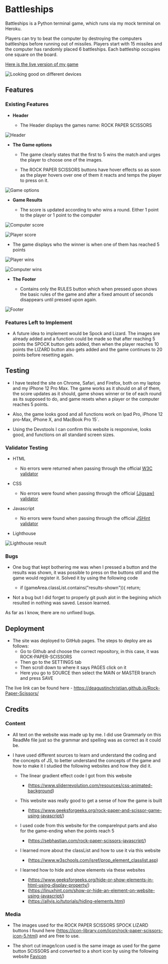 # Battleships

Battleships is a Python terminal game, which runs via my mock terminal on Heroku.

Players can try to beat the computer by destroying the computers battleships before running out of missiles. Players start with 15 missiles and the computer has randomly placed 6 battleships. Each battleship occupies one square on the board.

[Here is the live version of my game](https://cda-battleships.herokuapp.com/)

![Looking good on different devices](https://raw.githubusercontent.com/deagustinchristian/Rock-Paper-Scissors/main/assets/images/readme%20images/Responsive%20design%20image.jpeg)

## Features 

### Existing Features

- __Header__

    - The Header displays the games name: ROCK PAPER SCISSORS

![Header](https://raw.githubusercontent.com/deagustinchristian/Rock-Paper-Scissors/main/assets/images/readme%20images/header.jpeg)

- __The Game options__

    - The game clearly states that the first to 5 wins the match and urges the player to choose one of the images.

    - The ROCK PAPER SCISSORS buttons have hover effects so as soon as the player hovers over one of them it reacts and temps the player to press on it.


![Game options](https://raw.githubusercontent.com/deagustinchristian/Rock-Paper-Scissors/main/assets/images/readme%20images/game%20options%20hover%20effect.jpeg)

- __Game Results__

    - The score is updated according to who wins a round. Either 1 point to the player or 1 point to the computer

![Computer score](https://raw.githubusercontent.com/deagustinchristian/Rock-Paper-Scissors/main/assets/images/readme%20images/Computer%20wins.jpeg)

![Player score](https://raw.githubusercontent.com/deagustinchristian/Rock-Paper-Scissors/main/assets/images/readme%20images/Player%20wins.jpeg)

- The game displays who the winner is when one of them has reached 5 points

![Player wins](https://raw.githubusercontent.com/deagustinchristian/Rock-Paper-Scissors/main/assets/images/readme%20images/Player%20wins%20the%20match.jpeg)

![Computer wins](https://raw.githubusercontent.com/deagustinchristian/Rock-Paper-Scissors/main/assets/images/readme%20images/Computer%20wins%20the%20match.jpeg)


- __The Footer__ 

    - Contains only the RULES button which when pressed upon shows the basic rules of the game and after a fixed amount of seconds disappears until pressed upon again.

![Footer](https://raw.githubusercontent.com/deagustinchristian/Rock-Paper-Scissors/main/assets/images/readme%20images/Rules%20button.jpeg)



### Features Left to Implement

- A future idea to implement would be Spock and Lizard. The images are already added and a function could be made so that after reaching 5 points the SPOCK button gets added, then when the player reaches 10 points the LIZARD button also gets added and the game continues to 20 points before resetting again.

## Testing 

- I have tested the site on Chrome, Safari, and Firefox, both on my laptop and my iPhone 12 Pro Max. The game works as it should on all of them, the score updates as it should, game shows winner or tie of each round as its supposed to do, and game resets when a player or the computer reaches 5 points.

- Also, the game looks good and all functions work on Ipad Pro, iPhone 12 pro-Max, iPhone X, and MacBook Pro 15´.

- Using the Devstools I can confirm this website is responsive, looks good, and functions on all standard screen sizes.


### Validator Testing 

- HTML
  - No errors were returned when passing through the official [W3C validator](https://validator.w3.org/nu/?doc=https%3A%2F%2Fdeagustinchristian.github.io%2FRock-Paper-Scissors%2F)

- CSS
  - No errors were found when passing through the official [(Jigsaw) validator](https://jigsaw.w3.org/css-validator/validator?uri=https%3A%2F%2Fdeagustinchristian.github.io%2FRock-Paper-Scissors%2F&profile=css3svg&usermedium=all&warning=1&vextwarning=&lang=sv)

- Javascript
    - No errors were found when passing through the official [JSHint validator](https://jshint.com/)
  

- Lighthouse

![Lighthouse result](https://raw.githubusercontent.com/deagustinchristian/Rock-Paper-Scissors/main/assets/images/readme%20images/Lighthouse%20RPS%20game.jpeg)

###  Bugs
- One bug that kept bothering me was when I pressed a button and the results was shown, it was possible to press on the buttons still and the game would register it. Solved it by using the following code
    - if (gameArea.classList.contains("results-shown")){ 
        return;

- Not a bug but I did forget to properly git push alot in the begining which resulted in nothing was saved. Lesson learned.

As far as I know, there are no unfixed bugs. 

## Deployment
 
- The site was deployed to GitHub pages. The steps to deploy are as follows: 
  - Go to Github and choose the correct repository, in this case, it was ROCK-PAPER-SCISSORS
  - Then go to the SETTINGS tab
  - Then scroll down to where it says PAGES click on it
  - Here you go to SOURCE then select the MAIN or MASTER branch and press SAVE

The live link can be found here - https://deagustinchristian.github.io/Rock-Paper-Scissors/ 


## Credits 


### Content 

- All text on the website was made up by me. I did use Grammarly on this ReadMe file just so the grammar and spelling was as correct as it could be.

- I have used different sources to learn and understand the coding and the concepts of JS, to better understand the concepts of the game and how to make it I studied the following websites and how they did it.

    - The linear gradient effect code I got from this website
        - (https://www.sliderrevolution.com/resources/css-animated-background)

    - This website was really good to get a sense of how the game is built
        - (https://www.geeksforgeeks.org/rock-paper-and-scissor-game-using-javascript/)
    
    - I used code from this website for the compareInput parts and also for the game-ending when the points reach 5
        - (https://sebhastian.com/rock-paper-scissors-javascript/)

    - I learned more about the classList and how to use it via this website
        - (https://www.w3schools.com/jsref/prop_element_classlist.asp)

    - I learned how to hide and show elements via these websites
        - (https://www.geeksforgeeks.org/hide-or-show-elements-in-html-using-display-property/)
        - (https://linuxhint.com/show-or-hide-an-element-on-website-using-javascript/)
        - (https://allyjs.io/tutorials/hiding-elements.html)


### Media

- The images used for the ROCK PAPER SCISSORS SPOCK LIZARD buttons I found here (https://icon-library.com/icon/rock-paper-scissors-icon-5.html) and are free to use.

- The short cut image/icon used is the same image as used for the game button SCISSORS and converted to a short icon by using the following website [Favicon](https://favicon.io/)